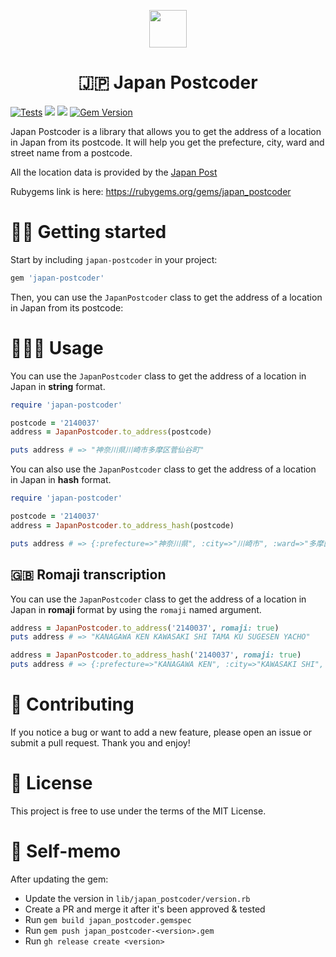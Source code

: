 <p align="center">
  <a>
    <img src="https://static.vecteezy.com/system/resources/thumbnails/004/587/562/small_2x/doodle-freehand-drawing-of-japan-map-free-vector.jpg" width="60" />
  </a>
</p>
<h1 align="center">
  🇯🇵 Japan Postcoder
</h1>

[![Tests](https://github.com/tonystrawberry/japan_postcoder/workflows/Ruby/badge.svg)](https://github.com/tonystrawberry/japan_postcoder/actions/workflows/main.yml)
<a href="https://codeclimate.com/github/tonystrawberry/japan_postcoder/maintainability"><img src="https://api.codeclimate.com/v1/badges/7362475ad52048cbbee1/maintainability" /></a>
<a href="https://codeclimate.com/github/tonystrawberry/japan_postcoder/test_coverage"><img src="https://api.codeclimate.com/v1/badges/7362475ad52048cbbee1/test_coverage" /></a>
[![Gem Version](https://badge.fury.io/rb/japan_postcoder.svg)](https://badge.fury.io/rb/japan_postcoder)

Japan Postcoder is a library that allows you to get the address of a location in Japan from its postcode.
It will help you get the prefecture, city, ward and street name from a postcode.

All the location data is provided by the [Japan Post](https://www.post.japanpost.jp/zipcode/download.html)

Rubygems link is here: https://rubygems.org/gems/japan_postcoder

# 🏃🏻 Getting started

Start by including `japan-postcoder` in your project:

```bash
gem 'japan-postcoder'
```

Then, you can use the `JapanPostcoder` class to get the address of a location in Japan from its postcode:

# 👨🏻‍💻 Usage

You can use the `JapanPostcoder` class to get the address of a location in Japan in **string** format.
```ruby
require 'japan-postcoder'

postcode = '2140037'
address = JapanPostcoder.to_address(postcode)

puts address # => "神奈川県川崎市多摩区菅仙谷町"
```

You can also use the `JapanPostcoder` class to get the address of a location in Japan in **hash** format.
```ruby
require 'japan-postcoder'

postcode = '2140037'
address = JapanPostcoder.to_address_hash(postcode)

puts address # => {:prefecture=>"神奈川県", :city=>"川崎市", :ward=>"多摩区", :district=>"菅仙谷町"}
```

## 🇬🇧 Romaji transcription

You can use the `JapanPostcoder` class to get the address of a location in Japan in **romaji** format by using the `romaji` named argument.

```ruby
address = JapanPostcoder.to_address('2140037', romaji: true)
puts address # => "KANAGAWA KEN KAWASAKI SHI TAMA KU SUGESEN YACHO"
```

```ruby
address = JapanPostcoder.to_address_hash('2140037', romaji: true)
puts address # => {:prefecture=>"KANAGAWA KEN", :city=>"KAWASAKI SHI", :ward=>"TAMA KU", :district=>"SUGESEN YACHO"}
```

# 💪 Contributing

If you notice a bug or want to add a new feature, please open an issue or submit a pull request.
Thank you and enjoy!

# 📝 License

This project is free to use under the terms of the MIT License.

# 📝 Self-memo
After updating the gem:
- Update the version in `lib/japan_postcoder/version.rb`
- Create a PR and merge it after it's been approved & tested
- Run `gem build japan_postcoder.gemspec`
- Run `gem push japan_postcoder-<version>.gem`
- Run `gh release create <version>`

